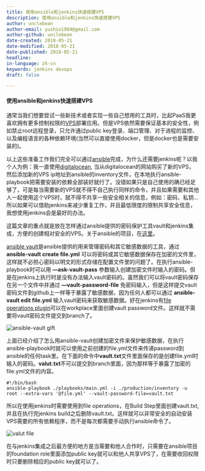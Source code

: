 ```yaml
---
title: 使用ansible和jenkins快速搭建VPS
description: 使用ansible和jenkins快速搭建VPS
author: unclebean
author-email: yushio1984@gmail.com
author-github: unclebean
date-created: 2018-05-21
date-modified: 2018-05-21
date-published: 2018-05-21
headline:
in-language: zh-cn
keywords: jenkins devops
draft: false

---
```


#### 使用ansible和jenkins快速搭建VPS

通常当我们想要尝试一些新技术或者实现一些自己想用的工具时，比起PaaS我更喜欢拥有更多控制权限的[VPS](https://en.wikipedia.org/wiki/Virtual_private_server)部署应用。但是VPS依然需要保证基本的安全性，例如禁止root远程登录，只允许通过public key登录、端口管理、对于进程的监控、以及编程语言的各种依赖环境(当然可以直接使用docker，但是docker也是需要安装的)。

以上这些准备工作我们完全可以通过[ansible](https://github.com/ansible/ansible/)完成，为什么还需要jenkins呢？以我个人为例：我一直使用[digitalocean](https://www.digitalocean.com), 当从digitalocean的网站购买了新的VPS，然后添加新的VPS ip地址到ansible的inventory文件，在本地执行ansible-playbook把需要安装的依赖全部装好就行了。没错如果只是自己使用的确已经足够了，可是每当需要新的VPS就不得不自己执行同样的命令，并且如果需要和其他人一起使用这个VPS时，就不得不共享一些安全相关的信息，例如：密码、私钥… 所以如果可以借助jenkins来减少重复工作，并且最低限度的限制共享安全信息，我想使用jenkins会是最好的办法。

这篇文章的重点就是放在怎样通过ansible提供的密码保护工具vault和jenkins集成，方便的创建相对安全的VPS。关于ansible的项目，在[这里](https://github.com/unclebean/init-env)。

[ansible vault](https://docs.ansible.com/ansible/2.4/vault.html)是ansible提供的用来管理密码和其它敏感数据的工具，通过 **ansible-vault create file.yml** 可以将密码或其它敏感数据保存在加密的文件里，这样就不必担心密码以明文的形式存储在配置文件里的问题了。在执行ansible-playbook时可以用 **—ask-vault-pass** 参数输入创建加密文件时输入的密码。但是在jenkins上执行时是没有办法输入vault密码的。虽然我们可以将vault密码保存在另一个文件中并通过 **—vault-password-file** 免密码输入，但是这样提交vault密码文件到github上一样等于暴露了敏感数据，因为任何人都可以通过 **ansible-vault edit file.yml** 输入vault密码来获取敏感数据。好在jenkins有[file operations plugin](https://plugins.jenkins.io/file-operations)可以在workplace里面创建vault password文件。这样就不需要将vault密码文件提交到branch了。

![ansible-vault gift](https://unclebean.github.io/images/ansible-vault.gif)

上面已经介绍了怎么用ansible-vault创建加密文件来保护敏感数据，在执行ansible-playbook时就可以使用之前创建的file.yml文件来传递password到ansible的任何task里。在下面的命令中**vault.txt**文件里面保存的是创建file.yml时输入的密码。**valut.txt**不可以提交到branch里面，因为那样等于暴露了加密的file.yml文件的内容。

```shell
#!/bin/bash
ansible-playbook ./playbooks/main.yml -i ./production/inventory -u root --extra-vars '@file.yml' --vault-password-file=vault.txt
```

所以在使用jenkins时需要使用到file operations，在Build Step里面创建vault.txt,并且在执行完jenkins build之后删除vault.txt。这样就可以非常安全的自动安装VPS需要的所有依赖程序，而不是每次都需要手动执行ansible命令了。

![valut file](https://unclebean.github.io/images/jenkins-file-operation.png)

在与jenkins集成之后最方便的地方是当需要和他人合作时，只需要在ansible项目的foundation role里面添加public key就可以和他人共享VPS了，在需要收回权限时只要删除相应的public key就可以了。